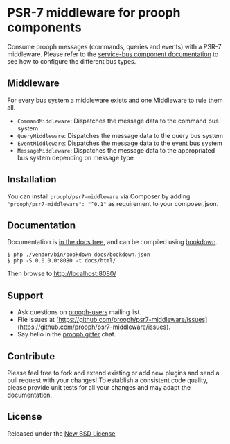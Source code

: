 # PSR-7 middleware for prooph components
Consume prooph messages (commands, queries and events) with a PSR-7 middleware. Please refer to the
[service-bus component documentation](https://github.com/prooph/service-bus) to see how to configure the different bus
types.

## Middleware
For every bus system a middleware exists and one Middleware to rule them all.

* `CommandMiddleware`: Dispatches the message data to the command bus system 
* `QueryMiddleware`: Dispatches the message data to the query bus system 
* `EventMiddleware`: Dispatches the message data to the event bus system 
* `MessageMiddleware`: Dispatches the message data to the appropriated bus system depending on message type

## Installation
You can install `prooph/psr7-middleware` via Composer by adding `"prooph/psr7-middleware": "^0.1"` 
as requirement to your composer.json. 

## Documentation

Documentation is [in the docs tree](docs/book/), and can be compiled using [bookdown](http://bookdown.io).

```console
$ php ./vendor/bin/bookdown docs/bookdown.json
$ php -S 0.0.0.0:8080 -t docs/html/
```

Then browse to [http://localhost:8080/](http://localhost:8080/)

## Support

- Ask questions on [prooph-users](https://groups.google.com/forum/?hl=de#!forum/prooph) mailing list.
- File issues at [https://github.com/prooph/psr7-middleware/issues](https://github.com/prooph/psr7-middleware/issues).
- Say hello in the [prooph gitter](https://gitter.im/prooph/improoph) chat.

## Contribute

Please feel free to fork and extend existing or add new plugins and send a pull request with your changes!
To establish a consistent code quality, please provide unit tests for all your changes and may adapt the documentation.

## License

Released under the [New BSD License](LICENSE).

